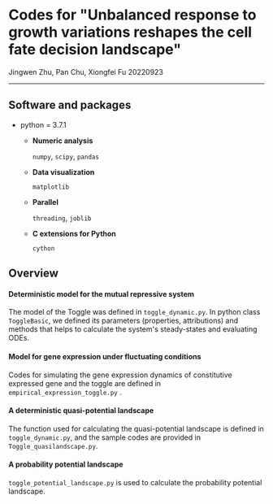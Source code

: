 # Codes for "Unbalanced response to growth variations reshapes the cell fate decision landscape"

Jingwen Zhu, Pan Chu, Xiongfei Fu  20220923

-----------------------------



## Software and packages

* python = 3.7.1

  * **Numeric analysis**

    `numpy`, `scipy`, `pandas`

  * **Data visualization**

    `matplotlib`

  * **Parallel**

    `threading`, `joblib`

  * **C extensions for Python**

    `cython`

    

## Overview

#### Deterministic model for the mutual repressive system

The model of the Toggle was defined in `toggle_dynamic.py`. In python class `ToggleBasic`, we defined its parameters (properties, attributions) and methods that helps to calculate the system's steady-states and evaluating ODEs.

#### Model for gene expression under fluctuating conditions

Codes for simulating the gene expression dynamics of constitutive expressed gene and the toggle are defined in `empirical_expression_toggle.py` .

#### A deterministic quasi-potential landscape

The function used for calculating the quasi-potential landscape is defined in `toggle_dynamic.py`, and the sample codes are provided in `Toggle_quasilandscape.py`. 

#### A probability potential landscape

`toggle_potential_landscape.py` is used to calculate the probability potential landscape.

